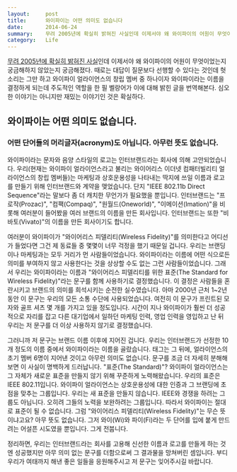 ```yaml
---
layout:     post
title:      와이파이는 어떤 의미도 없습니다
date:       2014-06-24
summary:    무려 2005년에 확실히 밝혀진 사실인데 이제서야 왜 와이파이의 어원이 무엇이었는지 궁금해하지 않았는지 궁금해졌다. 때로는 대답이 질문보다 선행할 수 있다는 것인데 헛소리는 그만 하고 와이파이 얼라이언스의 창립 멤버 중 하나이자 와이파이라는 이름을 결정하게 되는데 주도적인 역할을 한 필 벨랑어가 이에 대해 밝힌 글을 번역해본다. 심오한 이야기는 아니지만 재밌는 이야기인 것은 확실하다.
category:   Life
---
```


[무려 2005년에 확실히 밝혀진 사실](http://boingboing.net/2005/11/08/wifi-isnt-short-for.html)인데 이제서야 왜 와이파이의 어원이 무엇이었는지 궁금해하지 않았는지 궁금해졌다. 때로는 대답이 질문보다 선행할 수 있다는 것인데 헛소리는 그만 하고 와이파이 얼라이언스의 창립 멤버 중 하나이자 와이파이라는 이름을 결정하게 되는데 주도적인 역할을 한 필 벨랑어가 이에 대해 밝힌 글을 번역해본다. 심오한 이야기는 아니지만 재밌는 이야기인 것은 확실하다.

## 와이파이는 어떤 의미도 없습니다.
### 어떤 단어들의 머리글자(acronym)도 아닙니다. 아무런 뜻도 없습니다.

와이파이라는 문자와 음양 스타일의 로고는 인터브랜드라는 회사에 의해 고안되었습니다. 우리(현재는 와이파이 얼라이언스라고 불리는 와이어리스 이더넷 컴패터빌리티 얼라이언스의 창립 멤버들)는 마케팅과 상호운용성을 나타내는 딱지에 쓰일 이름과 로고를 만들기 위해 인터브랜드와 계약을 맺었습니다. 단지 "IEEE 802.11b Direct Sequence"라는 말보다 좀 더 캐치한 무언가가 필요했을 뿐입니다. 인터브랜드는 "프로작(Prozac)", "컴팩(Compaq)", "원월드(Oneworld)", "이메이션(Imation)"을 비롯해 여러분이 들어봤을 여러 브랜드의 이름을 만든 회사입니다. 인터브랜드는 또한 "비바토(Vivato)"의 이름을 만든 회사이기도 합니다.

여러분이 와이파이가 "와이어리스 피델리티(Wireless Fidelity)"를 의미한다고 어디선가 들었다면 그건 제 동료들 중 몇몇이 너무 걱정을 했기 때문일 겁니다. 우리는 브랜딩이나 마케팅과는 모두 거리가 먼 사람들이었습니다. 와이파이라는 이름에 어떤 식으로든 의미를 부여하지 않고 사용한다는 것을 상상할 수도 없는 그런 사람들이었습니다. 그래서 우리는 와이파이라는 이름과 "와이어리스 피델리티를 위한 표준(The Standard for Wireless Fidelity)"라는 문구를 함께 사용하기로 결정했습니다. 이 결정은 사람들을 혼란시키고 브랜드의 의미를 희석시키는 순전한 실수였습니다. 아마 2000년 근처 1~2년 동안 이 문구는 우리의 모든 소통 수단에 사용되었습니다. 여전히 이 문구가 프린트된 모자와 골프 셔츠 몇 개를 가지고 있을 정도입니다. 시간이 지나 와이파이가 훨씬 더 성공적으로 자리를 잡고 다른 대기업에서 일하던 마케팅 인력, 영업 인력을 영입하고 난 뒤 우리는 저 문구를 더 이상 사용하지 않기로 결정했습니다.

그러니까 저 문구는 브랜드 이름 이후에 지어진 겁니다. 우리는 인터브랜드가 선정한 10개 정도의 이름 중에서 와이파이라는 이름을 골랐습니다. 태그는 그 뒤에, 얼라이언스의 초기 멤버 6명이 지어낸 것이고 아무런 의미도 없습니다. 문구를 조금 더 자세히 분해해보면 이 사실이 명백하게 드러납니다. "표준(The Standard)"? 와이파이 얼라이언스는 그 자체가 새로운 표준을 만들지 않기 위해 꾸준하게 노력해왔습니다. 우리의 표준은 IEEE 802.11입니다. 와이파이 얼라이언스는 상호운용성에 대한 인증과 그 브랜딩에 초점을 맞추는 그룹입니다. 우리는 새 표준을 만들지 않습니다. IEEE와 경쟁을 하려는 그룹도 아닙니다. 오히려 그들의 노력을 보완하려는 그룹입니다. 따라서 와이파이는 절대로 표준이 될 수 없습니다. 그럼 "와이어리스 피델리티(Wireless Fidelity)"는 무슨 뜻이냐고요? 아무 뜻도 없습니다. 그저 와이(Wi)와 파이(Fi)라는 두 단어를 입에 붙게 만드려는 어설픈 시도였을 뿐입니다. 그게 전붑니다.

정리하면, 우리는 인터브랜드라는 회사를 고용해 신선한 이름과 로고를 만들게 하는 것엔 성공했지만 아무 의미 없는 문구를 더함으로써 그 결과물을 망쳐버린 셈입니다. 부디 우리가 여태까지 해낸 좋은 일들을 응원해주시고 저 문구는 잊어주시길 바랍니다.
